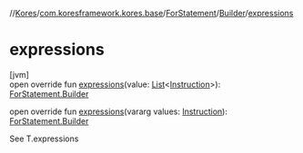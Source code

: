//[Kores](../../../../index.md)/[com.koresframework.kores.base](../../index.md)/[ForStatement](../index.md)/[Builder](index.md)/[expressions](expressions.md)

# expressions

[jvm]\
open override fun [expressions](expressions.md)(value: [List](https://kotlinlang.org/api/latest/jvm/stdlib/kotlin.collections/-list/index.html)<[Instruction](../../../com.koresframework.kores/-instruction/index.md)>): [ForStatement.Builder](index.md)

open override fun [expressions](expressions.md)(vararg values: [Instruction](../../../com.koresframework.kores/-instruction/index.md)): [ForStatement.Builder](index.md)

See T.expressions
